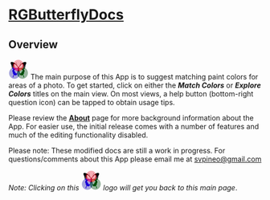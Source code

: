 # [RGButterflyDocs](http://rgbutterfly.com/)

## Overview

[![RGButterfly Logo](images/RGButterfly_Logo.png)](http://rgbutterfly.com) The main purpose of this App is to suggest matching paint colors for areas of a photo. To get started, click on either the ___Match Colors___ or ___Explore Colors___ titles on the main view. On most views, a help button (bottom-right question icon) can be tapped to obtain usage tips.

Please review the [__About__](About.md) page for more background information about the App. For easier use, the initial release comes with a number of features and much of the editing functionality disabled.

Please note: These modified docs are still a work in progress. For questions/comments about this App please email me at [svpineo@gmail.com](mailto:svpineo@gmail.com)

_Note: Clicking on this ![RGButterfly Logo](images/RGButterfly_Logo.png) logo will get you back to this main page_.
